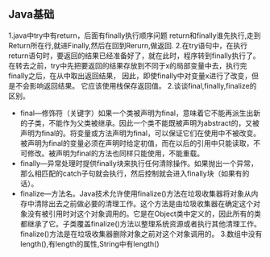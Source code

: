 ## Java基础
1.java中try中有return，后面有finally执行顺序问题
return和finally谁先执行,走到Return所在行,就进Finally,然后在回到Rerurn,做返回.
2.在try语句中，在执行return语句时，要返回的结果已经准备好了，就在此时，程序转到finally执行了。
在转去之前，try中先把要返回的结果存放到不同于x的局部变量中去，执行完finally之后，在从中取出返回结果，
因此，即使finally中对变量x进行了改变，但是不会影响返回结果。
它应该使用栈保存返回值。
2.谈谈final,finally,finalize的区别。
- final—修饰符（关键字）如果一个类被声明为final，意味着它不能再派生出新的子类，不能作为父类被继承。因此一个类不能既被声明为abstract的，又被声明为final的。将变量或方法声明为final，可以保证它们在使用中不被改变。被声明为final的变量必须在声明时给定初值，而在以后的引用中只能读取，不可修改。被声明为final的方法也同样只能使用，不能重载。
- finally—异常处理时提供finally块来执行任何清除操作。如果抛出一个异常，那么相匹配的catch子句就会执行，然后控制就会进入finally块（如果有的话）。
- finalize—方法名。Java技术允许使用finalize()方法在垃圾收集器将对象从内存中清除出去之前做必要的清理工作。这个方法是由垃圾收集器在确定这个对象没有被引用时对这个对象调用的。它是在Object类中定义的，因此所有的类都继承了它。子类覆盖finalize()方法以整理系统资源或者执行其他清理工作。finalize()方法是在垃圾收集器删除对象之前对这个对象调用的。
3.数组中没有length(),有length的属性,String中有length()

